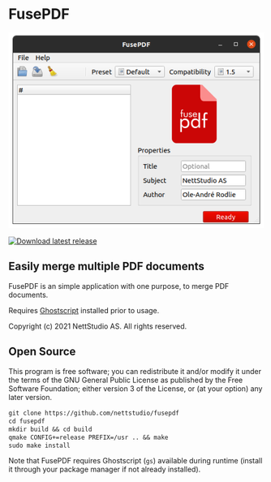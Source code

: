 # FusePDF

![screenshot](assets/fusepdf-screenshot.png "FusePDF screenshot")

[![Download latest release](https://img.shields.io/badge/Download-Latest%20release-red)](https://github.com/nettstudio/fusepdf/releases/latest)

## Easily merge multiple PDF documents

FusePDF is an simple application with one purpose, to merge PDF documents.

Requires [Ghostscript](https://www.ghostscript.com/download/gsdnld.html) installed prior to usage.

Copyright (c) 2021 NettStudio AS. All rights reserved.

## Open Source

This program is free software; you can redistribute it and/or modify it under the terms of the GNU General Public License as published by the Free Software Foundation; either version 3 of the License, or (at your option) any later version.

```
git clone https://github.com/nettstudio/fusepdf
cd fusepdf
mkdir build && cd build
qmake CONFIG+=release PREFIX=/usr .. && make
sudo make install
```

Note that FusePDF requires Ghostscript (``gs``) available during runtime (install it through your package manager if not already installed).
